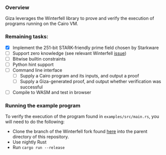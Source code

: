 ### Overview
Giza leverages the Winterfell library to prove and verify the execution of programs running on the Cairo VM.

### Remaining tasks:
- [x] Implement the 251-bit STARK-friendly prime field chosen by Starkware
- [ ] Support zero knowledge (see relevant Winterfell [issue](https://github.com/novifinancial/winterfell/issues/9))
- [ ] Bitwise builtin constraints
- [ ] Python hint support
- [ ] Command line interface
    - [ ] Supply a Cairo program and its inputs, and output a proof
    - [ ] Supply a Giza-generated proof, and output whether verification was successful
- [ ] Compile to WASM and test in browser

### Running the example program
To verify the execution of the program found in `examples/src/main.rs`, you will need to do the following:
- Clone the branch of the Winterfell fork found [here](https://github.com/maxgillett/winterfell/tree/constraint_divisors) into the parent directory of this repository.
- Use nightly Rust
- Run `cargo run --release`
